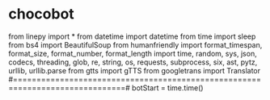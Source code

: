 # chocobot
 
from linepy import *
from datetime import datetime
from time import sleep
from bs4 import BeautifulSoup
from humanfriendly import format_timespan, format_size, format_number, format_length
import time, random, sys, json, codecs, threading, glob, re, string, os, requests, subprocess, six, ast, pytz, urllib, urllib.parse
from gtts import gTTS
from googletrans import Translator
#==============================================================================#
botStart = time.time()
